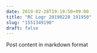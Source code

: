 ```yaml
---
date: 2019-02-28T19:19:50+09:00
title: "RC Logr 20190228 191950"
slug: "1551349190"
draft: false
---
```


Post content in markdown format
